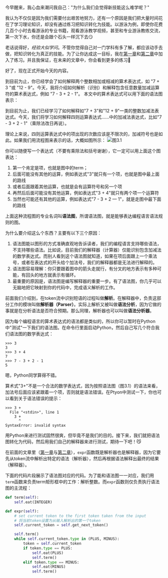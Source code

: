 今早醒来，我心血来潮问我自己："为什么我们会觉得新技能这么难学呢？"

我认为不仅仅是因为我们需要付出艰苦地努力，还有一个原因是我们把大量时间花在了学习理论知识，却没有通过练习把知识转化为技能。以游泳为例，即使你花费几百个小时去看游泳的专业书籍，观看游泳教学视频，甚至和专业游泳教练交流，第一次下水，你还是会跟个石头一样沉下去😏

老话说得好，*经验大似学问*。不管你觉得自己对一门学科有多了解，都应该动手去做，把知识转化为真正的技能。为了让你达成这一目标，我在[第一章](第一章.md)和[第二章](第二章.md)中加入了练习。并且我保证，在未来的文章中，你会看到更多的练习🙂

好了，现在正式开始今天的内容。

到目前为止，你已经学会了如何解释两个整数相加或相减的算术表达式，如 "7 + 3 "或 "12 - 9"。今天，我将介绍如何解析（识别）和解释包含任意数量加减运算符的算术表达式，例如 "7 - 3 + 2 - 1"。
本文中的算术表达式可以用下面的语法图表示：

到目前为止，我们已经学习了如何解释如"7 + 3"和"12 + 9"一类的整数加减法表达式。今天，我们将学习如何解释四则运算表达式……中的加减法表达式，比如"7 - 3 + 2 - 1"（乘除法改日再说）。

理论上来说，四则运算表达式中的项出现的次数应该是不限次的，加减符号也是如此。如果我们用流程图来表示的话，大概如图所示：
![图3.1](3.1.png)

你可以随便写一个表达式（不要有乘除法和括号谢谢），它一定可以用上面这个图表达：
1. 第一个肯定是项，也就是图中的term；
2. 后面可能没有其他的运算，例如表达式"3"就只有一个项，也就是图中最上面的路线
3. 或者后面跟着其他运算，也就是会有运算符号和另一个项
4. 再然后后面可能没有其他运算，例如表达式"3 + 4"就只有两个项一个运算符
5. 当然也可能还有其他的运算，例如表达式"7 - 3 + 2 — 1"，就是走图中最下面的路线

上面这种流程图的专业名词叫**语法图**，所谓语法图，就是能够表达编程语言语法规则的图。

为什么要介绍这么个东西？主要有以下三个原因：
1. 语法图能以图形的方式准确直观地告诉读者，我们的编程语言支持哪些语法，不支持哪些语法。比如说，目前我们的解释器（计算器）仅能识别包含加减法的数学表达式。而别人看到这个语法图就知道，如果在项后面跟上一个乘法号，或者在表达式的开头给个加法号，我们的解释器都是无法进行解释的。
2. 语法图容易理解：你只要跟着图中的箭头走就行，有分叉的地方表示有多种可能，有回头的地方就表示有循环。
3. 最重要的原因是，语法图是编写解释器的重要一步。有了语法图，你几乎可以无脑地把它映射到你的代码中，完成语义解析的工作。

前面我们介绍到，在token流中识别短语的过程叫做**解析**。在解释器中，负责这部分工作的模块叫做**解析器（Parser）**。实际上解析又被叫做**语法分析**，因为它做的事就是在分析语法是否符合预期。那么同理，解析器也可以叫做**语法分析器**。

因为每个编程语言的算术表达式的语法都是类似的，所以你可以暂时在Python中"测试"一下我们的语法图。在命令行里面启动Python，然后自己写几个符合我们语法图的数学表达式：
```shell
>>> 3
3
>>> 3 + 4
7
>>> 7 - 3 + 2 - 1
5
```

嗯，Python同学算得不错。

算术式"3+"不是一个合法的数学表达式，因为按照语法图（图3.1）的语法来看，加法号后面应该紧跟着一个项，否则就是语法错误。在Ptyon中测试一下，你也可以看到关于语法错误的提示：
```shell
>>> 3 +
  File "<stdin>", line 1
    3 +
      ^
SyntaxError: invalid syntax
```

用Python来进行测试固然很爽，但毕竟不是我们的目的。接下来，我们就把语法图转化为代码，然后用我们自己的解释器来进行测试，期待一下吧！😼

在前面的文章里（[第一章](第一章.md)与[第二章](第二章.md)），`expr`函数既是解析器也是解释器，因为它要先从token流中解析出特定的语法（解析器），然后再根据语法解释出最终的结果（解释器）。

下面的代码片段展示了语法图对应的代码。为了能和语法图一一对应，我们用`term`函数来负责term矩形框中的工作：解析整数。而`expr`函数则仅负责执行语法图的主流程：
```python
def term(self):
    self.eat(INTEGER)

def expr(self):
    # set current token to the first token taken from the input
    # 将当前token设置为从输入解析出的第一个token
    self.current_token = self.get_next_token()

    self.term()
    while self.current_token.type in (PLUS, MINUS):
        token = self.current_token
        if token.type == PLUS:
            self.eat(PLUS)
            self.term()
        elif token.type == MINUS:
            self.eat(MINUS)
            self.term()
```

